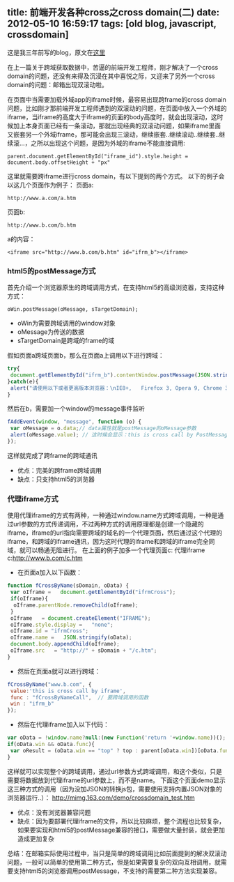title: 前端开发各种cross之cross domain(二)
date: 2012-05-10 16:59:17
tags: [old blog, javascript, crossdomain]
---

这是我三年前写的blog，原文在[这里](http://blog.163.com/harrychen66@126/blog/static/16546854201241045825663/)


在上一篇关于跨域获取数据中，苦逼的前端开发工程师，刚才解决了一个cross domain的问题，还没有来得及沉浸在其中喜悦之际，又迎来了另外一个cross domain的问题：邮箱出现双滚动啦。

在页面中当需要加载外域app的iframe时候，最容易出现跨frame的cross domain问题，比如刚才那前端开发工程师遇到的双滚动的问题，在页面中放入一个外域的iframe，当iframe的高度大于iframe的页面的body高度时，就会出现滚动，这时候加上本身页面已经有一条滚动，那就出现经典的双滚动问题，如果iframe里面又嵌套另一个外域iframe，那可能会出现三滚动，继续嵌套..继续滚动..继续套..继续滚...，之所以出现这个问题，是因为外域的iframe不能直接调用:

    parent.document.getElementById("iframe_id").style.height =   document.body.offsetHeight + "px"
这里就需要跨iframe进行cross domain，有以下提到的两个方式。
以下的例子会以这几个页面作为例子：
页面a:

    http://www.a.com/a.htm
页面b:

    http://www.b.com/b.htm
a的内容：

    <iframe src="http://www.b.com/b.htm" id="ifrm_b"></iframe>

### html5的postMessage方式
首先介绍一个浏览器原生的跨域调用方式，在支持html5的高级浏览器，支持这种方式：

    oWin.postMessage(oMessage, sTargetDomain);
 - oWin为需要跨域调用的window对象
 - oMessage为传送的数据
 - sTargetDomain是跨域的frame的域

假如页面a跨域页面b，那么在页面a上调用以下进行跨域：

```javascript
try{
 document.getElementById("ifrm_b").contentWindow.postMessage(JSON.stringify({value:"this   is cross call by PostMessage."}), "http://www.b.com");
}catch(e){
 alert("请使用以下或者更高版本浏览器：\nIE8+,   Firefox 3, Opera 9, Chrome 3和 Safari 4！");
}
```

然后在b，需要加一个window的message事件监听

```javascript
fAddEvent(window, "message", function (o) {
 var oMessage = o.data;// data属性就是postMessage的oMessage参数
 alert(oMessage.value); // 这时候会显示：this is cross call by PostMessage.
});
```

这样就完成了跨frame的跨域通讯
 - 优点：完美的跨frame跨域调用
 - 缺点：只支持html5的浏览器

### 代理iframe方式
使用代理iframe的方式有两种，一种通过window.name方式跨域调用，一种是通过url参数的方式传递调用，不过两种方式的调用原理都是创建一个隐藏的iframe，iframe的url指向需要跨域的域名的一个代理页面，然后通过这个代理的iframe，和跨域的iframe通讯，因为这时代理的iframe和跨域的iframe完全同域，就可以畅通无阻进行。
在上面的例子加多一个代理页面c:
代理iframe c:http://www.b.com/c.htm
 - 在页面a加入以下函数：

```javascript
function fCrossByName(sDomain, oData) {
 var oIframe =   document.getElementById("ifrmCross");
 if(oIframe){
  oIframe.parentNode.removeChild(oIframe);
 }
 oIframe   = document.createElement("IFRAME");
 oIframe.style.display =   "none";
 oIframe.id = "ifrmCross";
 oIframe.name =   JSON.stringify(oData);
 document.body.appendChild(oIframe);
 oIframe.src   = "http://" + sDomain + "/c.htm";
}
```

 - 然后在页面a就可以进行跨域：

```javascript
fCrossByName("www.b.com", {
 value:'this is cross call by iframe',
 func : "fCrossByNameCall",  // 要跨域调用的函数
 win : "ifrm_b"
});
```
 - 然后在代理iframe加入以下代码：

```javascript
var oData = !window.name?null:(new Function('return '+window.name))();
if(oData.win && oData.func){
 var oResult = (oData.win == "top" ? top : parent[oData.win])[oData.func](oData);
}
```
这样就可以实现整个的跨域调用，通过url参数方式跨域调用，和这个类似，只是需要将数据放到代理iframe的url参数上，而不是name。
下面这个页面demo显示这三种方式的调用（因为没加JSON的转换js包，需要使用支持内置JSON对象的浏览器运行..）：
http://mimg.163.com/demo/crossdomain_test.htm
 - 优点：没有浏览器兼容问题
 - 缺点：因为要部署代理iframe的文件，所以比较麻烦，整个流程也比较复杂，如果要实现和html5的postMessage兼容的接口，需要做大量封装，就会更加造成更加复杂

总结：在邮箱实际使用过程中，当只是简单的跨域调用比如前面提到的解决双滚动问题，一般可以简单的使用第二种方式，但是如果需要复杂的双向互相调用，就需要支持html5的浏览器调用postMessage，不支持的需要第二种方法实现兼容。